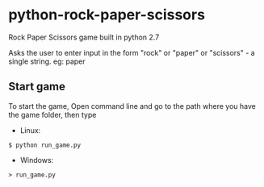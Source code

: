 # python-rock-paper-scissors
Rock Paper Scissors game built in python 2.7

Asks the user to enter input in the form "rock" or "paper" or "scissors" - a single string.
eg: paper

## Start game
To start the game, Open command line and go to the path where you have the game folder, then type
- Linux: 
```
$ python run_game.py
```
- Windows: 
```
> run_game.py
```

